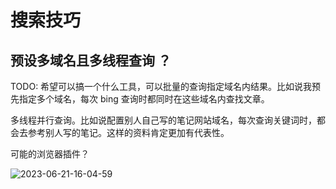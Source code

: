 # 搜索技巧

## 预设多域名且多线程查询 ？

TODO: 希望可以搞一个什么工具，可以批量的查询指定域名内结果。比如说我预先指定多个域名，每次 bing 查询时都同时在这些域名内查找文章。

多线程并行查询。比如说配置别人自己写的笔记网站域名，每次查询关键词时，都会去参考别人写的笔记。这样的资料肯定更加有代表性。

可能的浏览器插件？

![2023-06-21-16-04-59](https://cdn.jsdelivr.net/gh/ruan-cat/img-store/img/2023-06-21-16-04-59.png)

